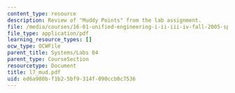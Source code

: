 ```yaml
---
content_type: resource
description: Review of "Muddy Points" from the lab assignment.
file: /media/courses/16-01-unified-engineering-i-ii-iii-iv-fall-2005-spring-2006/ed6a980bf1b25bf9314f090ccb0c7536_l7_mud.pdf
file_type: application/pdf
learning_resource_types: []
ocw_type: OCWFile
parent_title: Systems/Labs 04
parent_type: CourseSection
resourcetype: Document
title: l7_mud.pdf
uid: ed6a980b-f1b2-5bf9-314f-090ccb0c7536
---
```

